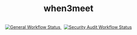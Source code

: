 <h1 align="center">when3meet</h1>

<br />

<div align="center">
  <!-- Github Actions -->
  <a href="https://github.com/garrettladley/when3meet/actions/workflows/general.yml">
    <img src="https://github.com/garrettladley/when3meet/actions/workflows/general.yml/badge.svg"
      alt="General Workflow Status" />
  </a>
  &nbsp;
  <a href="https://github.com/garrettladley/when3meet/actions/workflows/audit.yml">
    <img src="https://github.com/garrettladley/when3meet/actions/workflows/audit.yml/badge.svg"
    alt="Security Audit Workflow Status" />
  </a>
</div>
